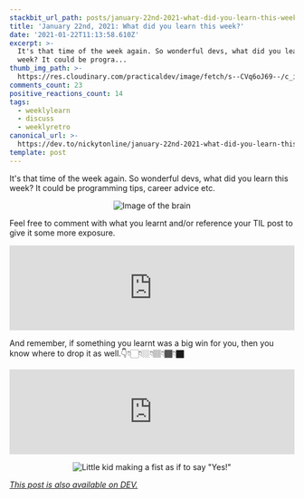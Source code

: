 ```yaml
---
stackbit_url_path: posts/january-22nd-2021-what-did-you-learn-this-week-3naf
title: 'January 22nd, 2021: What did you learn this week?'
date: '2021-01-22T11:13:58.610Z'
excerpt: >-
  It's that time of the week again. So wonderful devs, what did you learn this
  week? It could be progra...
thumb_img_path: >-
  https://res.cloudinary.com/practicaldev/image/fetch/s--CVq6oJ69--/c_imagga_scale,f_auto,fl_progressive,h_420,q_auto,w_1000/https://dev-to-uploads.s3.amazonaws.com/i/7suqgpgr80tvj4drp4qu.jpeg
comments_count: 23
positive_reactions_count: 14
tags:
  - weeklylearn
  - discuss
  - weeklyretro
canonical_url: >-
  https://dev.to/nickytonline/january-22nd-2021-what-did-you-learn-this-week-3naf
template: post
---
```

It's that time of the week again. So wonderful devs, what did you learn this week? It could be programming tips, career advice etc.

<center>

![Image of the brain](https://media.giphy.com/media/ojmB7lOn3VUU8/giphy.gif)
</center>

Feel free to comment with what you learnt and/or reference your TIL post to give it some more exposure.


<iframe class="liquidTag" src="https://dev.to/embed/tag?args=todayilearned" style="border: 0; width: 100%;"></iframe>


And remember, if something you learnt was a big win for you, then you know where to drop it as well.👇👇🏻👇🏼👇🏽👇🏾👇🏿


<iframe class="liquidTag" src="https://dev.to/embed/link?args=https%3A%2F%2Fdev.to%2Fdevteam%2Fwhat-was-your-win-this-week-43k" style="border: 0; width: 100%;"></iframe>


<center>

![Little kid making a fist as if to say "Yes!"](https://media.giphy.com/media/6brH8dM3zeMyA/giphy.gif)
</center>

*[This post is also available on DEV.](https://dev.to/nickytonline/january-22nd-2021-what-did-you-learn-this-week-3naf)*


<script>
const parent = document.getElementsByTagName('head')[0];
const script = document.createElement('script');
script.type = 'text/javascript';
script.src = 'https://cdnjs.cloudflare.com/ajax/libs/iframe-resizer/4.1.1/iframeResizer.min.js';
script.charset = 'utf-8';
script.onload = function() {
    window.iFrameResize({}, '.liquidTag');
};
parent.appendChild(script);
</script>    
